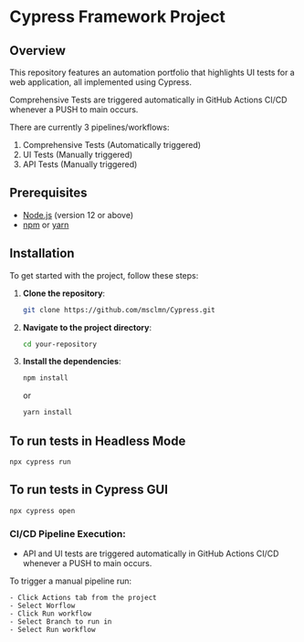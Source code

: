 # Cypress Framework Project

## Overview
This repository features an automation portfolio that highlights UI tests for a web application, all implemented using Cypress. 

Comprehensive Tests are triggered automatically in GitHub Actions CI/CD whenever a PUSH to main occurs.

There are currently 3 pipelines/workflows: 
1) Comprehensive Tests (Automatically triggered)
2) UI Tests (Manually triggered)
3) API Tests (Manually triggered)

## Prerequisites
- [Node.js](https://nodejs.org/) (version 12 or above)
- [npm](https://www.npmjs.com/) or [yarn](https://yarnpkg.com/)

## Installation
To get started with the project, follow these steps:

1. **Clone the repository**:
    ```bash
    git clone https://github.com/msclmn/Cypress.git
    ```
2. **Navigate to the project directory**:
    ```bash
    cd your-repository
    ```
3. **Install the dependencies**:
    ```bash
    npm install
    ```
    or
    ```bash
    yarn install
    ```

## To run tests in Headless Mode
```
npx cypress run
```

## To run tests in Cypress GUI
```
npx cypress open
```

### CI/CD Pipeline Execution:
- API and UI tests are triggered automatically in GitHub Actions CI/CD whenever a PUSH to main occurs.

To trigger a manual pipeline run:
```
- Click Actions tab from the project
- Select Worflow
- Click Run workflow
- Select Branch to run in
- Select Run workflow
```
